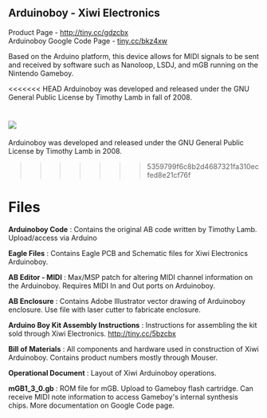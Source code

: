 ## Arduinoboy - Xiwi Electronics ##


Product Page - <a href="http://xiwielectronics.com/products/arduinoboy">http://tiny.cc/gdzcbx</a><br />
Arduinoboy Google Code Page -  <a href="tiny.cc/bkz4xw">tiny.cc/bkz4xw</a>

Based on the Arduino platform, this device allows for MIDI signals to be sent and received by software such as Nanoloop, LSDJ, and mGB running on the Nintendo Gameboy.

<<<<<<< HEAD
Arduinoboy was developed and released under the GNU General Public License by Timothy Lamb in fall of 2008.

![](http://cdn.shopify.com/s/files/1/0236/0629/products/IMG_2232_1024x1024.JPG?v=1391447348)
=======
Arduinoboy was developed and released under the GNU General Public License by Timothy Lamb in 2008.
>>>>>>> 5359799f6c8b2d4687321fa310ecfed8e21cf76f

# Files #
**Arduinoboy Code** : Contains the original AB code written by Timothy Lamb. Upload/access via Arduino<br />

**Eagle Files** : Contains Eagle PCB and Schematic files for Xiwi Electronics Arduinoboy.<br />


**AB Editor - MIDI** : Max/MSP patch for altering MIDI channel information on the Arduinoboy. Requires MIDI In and Out ports on Arduinoboy.

**AB Enclosure** : Contains Adobe Illustrator vector drawing of Arduinoboy enclosure. Use file with laser cutter to fabricate enclosure.

**Arduino Boy Kit Assembly Instructions** : Instructions for assembling the kit sold through Xiwi Electronics. <a href="http://xiwielectronics.com/products/arduinoboy-kit">http://tiny.cc/5bzcbx</a>

**Bill of Materials** : All components and hardware used in construction of Xiwi Arduinoboy. Contains product numbers mostly through Mouser.

**Operational Document** : Layout of Xiwi Arduinoboy operations.

**mGB1_3_0.gb** : ROM file for mGB. Upload to Gameboy flash cartridge. Can receive MIDI note information to access Gameboy's internal synthesis chips. More documentation on Google Code page.

